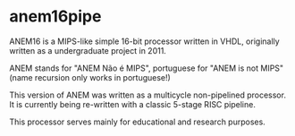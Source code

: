 anem16pipe
==========

ANEM16 is a MIPS-like simple 16-bit processor written in VHDL, originally written as a undergraduate project in 2011.

ANEM stands for "ANEM Não é MIPS", portuguese for "ANEM is not MIPS" (name recursion only works in portuguese!)

This version of ANEM was written as a multicycle non-pipelined processor. It is currently being re-written with a
classic 5-stage RISC pipeline.

This processor serves mainly for educational and research purposes.
